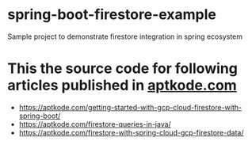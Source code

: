 # spring-boot-firestore-example
Sample project to demonstrate firestore integration in spring ecosystem

# This the source code for following articles published in [aptkode.com](https://aptkode.com)

- https://aptkode.com/getting-started-with-gcp-cloud-firestore-with-spring-boot/
- https://aptkode.com/firestore-queries-in-java/
- https://aptkode.com/firestore-with-spring-cloud-gcp-firestore-data/

